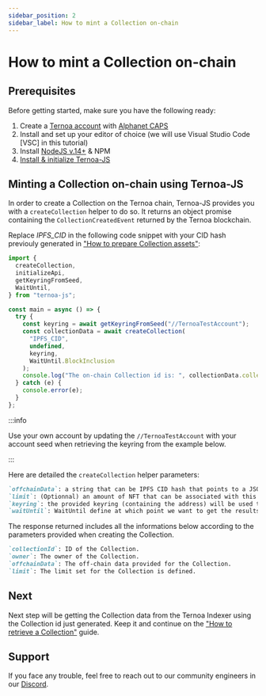 ```yaml
---
sidebar_position: 2
sidebar_label: How to mint a Collection on-chain
---
```


# How to mint a Collection on-chain

## Prerequisites

Before getting started, make sure you have the following ready:

1. Create a [Ternoa account](/for-developers/get-started/create-account) with [Alphanet CAPS](/for-developers/get-started/create-account#step-2-get-some-free-test-caps-tokens)
2. Install and set up your editor of choice (we will use Visual Studio Code [VSC] in this tutorial)
3. Install [NodeJS v.14+](https://nodejs.org/en/download/) & NPM
4. [Install & initialize Ternoa-JS](/for-developers/get-started/install-ternoa-js)

## Minting a Collection on-chain using Ternoa-JS

In order to create a Collection on the Ternoa chain, Ternoa-JS provides you with a `createCollection` helper to do so. It returns an object promise containing the `CollectionCreatedEvent` returned by the Ternoa blockchain.

Replace _IPFS_CID_ in the following code snippet with your CID hash previouly generated in ["How to prepare Collection assets"](/for-developers/guides/collection/create-collection/prepare-assets):

```typescript showLineNumbers
import {
  createCollection,
  initializeApi,
  getKeyringFromSeed,
  WaitUntil,
} from "ternoa-js";

const main = async () => {
  try {
    const keyring = await getKeyringFromSeed("//TernoaTestAccount");
    const collectionData = await createCollection(
      "IPFS_CID",
      undefined,
      keyring,
      WaitUntil.BlockInclusion
    );
    console.log("The on-chain Collection id is: ", collectionData.collectionId);
  } catch (e) {
    console.error(e);
  }
};
```

:::info

Use your own account by updating the `//TernoaTestAccount` with your account seed when retrieving the keyring from the example below.

:::

Here are detailed the `createCollection` helper parameters:

```markdown
`offchainData`: a string that can be IPFS CID hash that points to a JSON file, a plain text, a small JSON string, or a link to either a static or a dynamic file.
`limit`: (Optionnal) an amount of NFT that can be associated with this collection.
`keyring`: the provided keyring (containing the address) will be used to sign the transactio and pay the execution fee.
`waitUntil`: WaitUntil define at which point we want to get the results of the transaction execution: BlockInclusion or BlockFinalization.
```

The response returned includes all the informations below according to the parameters provided when creating the Collection.

```markdown
`collectionId`: ID of the Collection.
`owner`: The owner of the Collection.
`offchainData`: The off-chain data provided for the Collection.
`limit`: The limit set for the Collection is defined.
```

## Next

Next step will be getting the Collection data from the Ternoa Indexer using the Collection id just generated. Keep it and continue on the ["How to retrieve a Collection"](/for-developers/guides/collection/create-collection/get-collection) guide.

## Support

If you face any trouble, feel free to reach out to our community engineers in our [Discord](https://discord.gg/fUmBkPpnRu).
